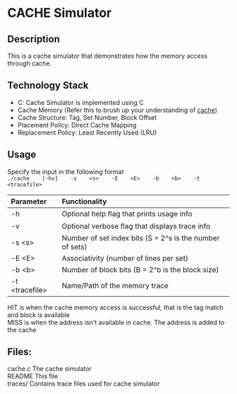 # CACHE Simulator

## Description
This is a cache simulator that demonstrates how the memory access through cache. 

## Technology Stack
- C: Cache Simulator is implemented using C
- Cache Memory (Refer this to brush up your understanding of [cache](https://www.cs.cmu.edu/afs/cs/academic/class/15213-f09/www/lectures/23-caches.pdf))
- Cache Structure: Tag, Set Number, Block Offset
- Placement Policy: Direct Cache Mapping
- Replacement Policy: Least Recently Used (LRU)

## Usage    
Specify the input in the following format  
`./cache    [-hv]    -s    <s>    -E    <E>    -b    <b>    -t    <tracefile>`

|Parameter        |Functionality|
|:----------------|:-----------------------------------------------|
|-h               | Optional help ﬂag that prints usage info |
|-v               | Optional verbose ﬂag that displays trace info |  
|-s  \<s>         | Number of set index bits (S = 2^s is the number of sets) |  
|-E  \<E>         | Associativity (number of lines per set) |
|-b  \<b>         | Number of block bits (B = 2^b is the block size) |   
|-t  \<tracefile> | Name/Path of the memory trace |

HIT is when the cache memory access is successful, that is the tag match and block is available  
MISS is when the address isn't available in cache. The address is added to the cache  

## Files:
cache.c                 The cache simulator  
README                  This file  
traces/                 Contains trace files used for cache simulator  
